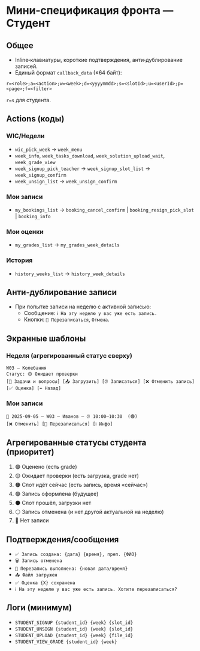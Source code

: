 # Мини‑спецификация фронта — Студент

## Общее
- Inline‑клавиатуры, короткие подтверждения, анти‑дублирование записей.
- Единый формат `callback_data` (≤64 байт):
```
r=<role>;a=<action>;w=<week>;d=<yyyymmdd>;s=<slotId>;u=<userId>;p=<page>;f=<filter>
```
`r=s` для студента.

## Actions (коды)
### WIC/Недели
- `wic_pick_week` → `week_menu`
- `week_info`, `week_tasks_download`, `week_solution_upload_wait`, `week_grade_view`
- `week_signup_pick_teacher` → `week_signup_slot_list` → `week_signup_confirm`
- `week_unsign_list` → `week_unsign_confirm`
### Мои записи
- `my_bookings_list` → `booking_cancel_confirm` | `booking_resign_pick_slot` | `booking_info`
### Мои оценки
- `my_grades_list` → `my_grades_week_details`
### История
- `history_weeks_list` → `history_week_details`

## Анти‑дублирование записи
- При попытке записи на неделю с активной записью:
  - Сообщение: `ℹ️ На эту неделю у вас уже есть запись.`
  - Кнопки: `🔄 Перезаписаться`, `Отмена`.

## Экранные шаблоны
### Неделя (агрегированный статус сверху)
```
W03 — Колебания
Статус: 🟡 Ожидает проверки
[📝 Задачи и вопросы] [📤 Загрузить] [⏰ Записаться] [❌ Отменить запись] [✅ Оценка] [⬅️ Назад]
```
### Мои записи
```
📆 2025‑09‑05 — W03 — Иванов — ⏰ 10:00–10:30  (🟢)
[❌ Отменить] [🔄 Перезаписаться] [ℹ️ Инфо]
```

## Агрегированные статусы студента (приоритет)
1) 🟣 Оценено (есть grade)  
2) 🟡 Ожидает проверки (есть загрузка, grade нет)  
3) 🟠 Слот идёт сейчас (есть запись, время «сейчас»)  
4) 🟢 Запись оформлена (будущее)  
5) ⚫ Слот прошёл, загрузки нет  
6) ⚪ Запись отменена (и нет другой актуальной на неделю)  
7) 🔵 Нет записи

## Подтверждения/сообщения
- `✅ Запись создана: {дата} {время}, преп. {ФИО}`
- `🗑️ Запись отменена`
- `🔄 Перезапись выполнена: {новая дата/время}`
- `📤 Файл загружен`
- `✅ Оценка {X} сохранена`
- `ℹ️ На эту неделю у вас уже есть запись. Хотите перезаписаться?`

## Логи (минимум)
- `STUDENT_SIGNUP {student_id} {week} {slot_id}`
- `STUDENT_UNSIGN {student_id} {week} {slot_id}`
- `STUDENT_UPLOAD {student_id} {week} {file_id}`
- `STUDENT_VIEW_GRADE {student_id} {week}`
